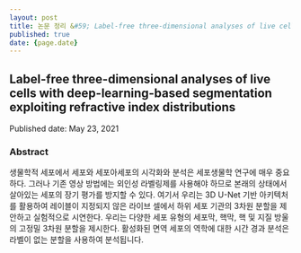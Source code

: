 ```yaml
---
layout: post
title: 논문 정리 &#59; Label-free three-dimensional analyses of live cells with deep-learning-based segmentation exploiting refractive index distributions
published: true
date: {page.date}
---
```


## Label-free three-dimensional analyses of live cells with deep-learning-based segmentation exploiting refractive index distributions

Published date: May 23, 2021

### Abstract

생물학적 세포에서 세포와 세포아세포의 시각화와 분석은 세포생물학 연구에 매우 중요하다. 그러나 기존 영상 방법에는 외인성 라벨링제를 사용해야 하므로 본래의 상태에서 살아있는 세포의 장기 평가를 방지할 수 있다. 여기서 우리는 3D U-Net 기반 아키텍처를 활용하여 레이블이 지정되지 않은 라이브 셀에서 하위 세포 기관의 3차원 분할을 제안하고 실험적으로 시연한다. 우리는 다양한 세포 유형의 세포막, 핵막, 핵 및 지질 방울의 고정밀 3차원 분할을 제시한다. 활성화된 면역 세포의 역학에 대한 시간 경과 분석은 라벨이 없는 분할을 사용하여 분석됩니다.